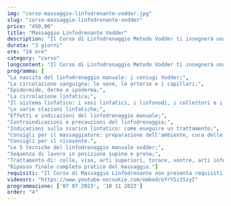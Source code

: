 ```yaml
---
img: "corso-massaggio-linfodrenante-vodder.jpg"
slug: "corso-massaggio-linfodrenante-vodder"
price: "450,00"
title: "Massaggio Linfodrenante Vodder"
description: "Il Corso di Linfodrenaggio Metodo Vodder ti insegnerà una tecnica di massaggio manuale che agisce sul sistema linfatico, favorendone il drenaggio e la depurazione. Il metodo Vodder è stato ideato da Emil Vodder, un fisioterapista danese che ha studiato a fondo il sistema linfatico e ha elaborato una tecnica efficace e scientificamente provata. Il metodo Vodder è il più riconosciuto a livello internazionale tra i metodi di linfodrenaggio manuale. Con questa tecnica si interviene su tutti i gonfiori e gli edemi causati da ristagni linfatici e problemi al sistema di drenaggio. La linfa è un liquido che nutre e protegge i tessuti e che scorre nel corpo grazie all’azione dei tessuti e dei muscoli stessi. Se questa azione è insufficiente, si ha un ristagno linfatico che può provocare infiammazioni, infezioni, cellulite, ritenzione idrica e altri disturbi. Il massaggio manuale con il metodo Vodder stimola il flusso della linfa con delle manualità delicate, precise e ritmiche, seguendo il percorso dei capillari, dei vasi, dei collettori, dei tronchi e dei linfonodi linfatici. Il massaggio manuale con il metodo Vodder ha effetti benefici su tutto il corpo e la mente: migliora la circolazione sanguigna e linfatica, elimina le tossine, riduce i gonfiori e gli edemi, rafforza il sistema immunitario, rilassa il sistema nervoso, tonifica la pelle e i tessuti. Nel corso imparerai la teoria e la pratica del massaggio manuale con il metodo Vodder, studierai l’anatomia e la fisiologia del sistema linfatico, approfondirai le tecniche di manipolazione con le mani. Il corso ti renderà in grado di praticare un massaggio manuale con il metodo Vodder efficace e sicuro, ottenendo un’azione drenante e depurativa su tutto il sistema linfatico."
durata: "3 giorni"
ore: "24 ore"
category: "corso"
longcontent: "Il Corso di Linfodrenaggio Metodo Vodder ti insegnerà una tecnica di massaggio manuale che agisce sul sistema linfatico, favorendone il drenaggio e la depurazione. Il metodo Vodder è stato ideato da Emil Vodder, un fisioterapista danese che ha studiato a fondo il sistema linfatico e ha elaborato una tecnica efficace e scientificamente provata. Il metodo Vodder è il più riconosciuto a livello internazionale tra i metodi di linfodrenaggio manuale. Con questa tecnica si interviene su tutti i gonfiori e gli edemi causati da ristagni linfatici e problemi al sistema di drenaggio. La linfa è un liquido che nutre e protegge i tessuti e che scorre nel corpo grazie all’azione dei tessuti e dei muscoli stessi. Se questa azione è insufficiente, si ha un ristagno linfatico che può provocare infiammazioni, infezioni, cellulite, ritenzione idrica e altri disturbi. Il massaggio manuale con il metodo Vodder stimola il flusso della linfa con delle manualità delicate, precise e ritmiche, seguendo il percorso dei capillari, dei vasi, dei collettori, dei tronchi e dei linfonodi linfatici. Il massaggio manuale con il metodo Vodder ha effetti benefici su tutto il corpo e la mente: migliora la circolazione sanguigna e linfatica, elimina le tossine, riduce i gonfiori e gli edemi, rafforza il sistema immunitario, rilassa il sistema nervoso, tonifica la pelle e i tessuti. Nel corso imparerai la teoria e la pratica del massaggio manuale con il metodo Vodder, studierai l’anatomia e la fisiologia del sistema linfatico, approfondirai le tecniche di manipolazione con le mani. Il corso ti renderà in grado di praticare un massaggio manuale con il metodo Vodder efficace e sicuro, ottenendo un’azione drenante e depurativa su tutto il sistema linfatico."
programma: [
"La nascita del linfodrenaggio manuale: i coniugi Vodder;",
"La circolazione sanguigna: le vene, le arterie e i capillari;",
"Epidermide, derma e ipoderma;",
"La circolazione linfatica;",
"Il sistema linfatico: i vasi linfatici, i linfonodi, i collettori e i dotti linfatici;",
"Le varie stazioni linfatiche;",
"Effetti e indicazioni del linfodrenaggio manuale;",
"Controindicazioni e precauzioni del linfodrenaggio;",
"Indicazioni sullo scarico linfatico: come eseguire un trattamento;",
"Consigli per il massaggiatore: preparazione dell'ambiente, cura delle mani e abbigliamento;",
"Consigli per il ricevente.",
"Le 5 tecniche del linfodrenaggio manuale vodder;",
"Sequenza di lavoro in posizione supina e prona;",
"Trattamento di: collo, viso, arti superiori, torace, ventre, arti inferiori, regione dorsale, lombare e glutei;",
"Ripasso finale completo pratico del massaggio."]
requisiti: "Il Corso di Massaggio Linfodrenante non presenta requisiti ed è aperto a tutti."
videosrc: "https://www.youtube-nocookie.com/embed/ofrYSz31zyI"
programmazione: ['07 07 2023', '10 11 2023']  
order: "4"
---
```

